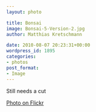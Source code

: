 ```yaml
---
layout: photo

title: Bonsai
image: Bonsai-5-Version-2.jpg
author: Matthias Kretschmann

date: 2010-08-07 20:23:31+00:00
wordpress_id: 1895
categories:
- photos
post_format:
- Image
---
```


Still needs a cut

[Photo on Flickr](http://www.flickr.com/photos/krema/4894095148)
